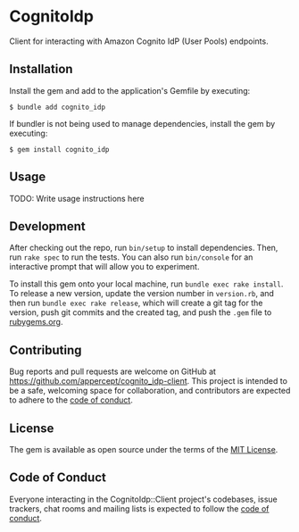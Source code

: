 # CognitoIdp

Client for interacting with Amazon Cognito IdP (User Pools) endpoints.

## Installation

Install the gem and add to the application's Gemfile by executing:

    $ bundle add cognito_idp

If bundler is not being used to manage dependencies, install the gem by executing:

    $ gem install cognito_idp

## Usage

TODO: Write usage instructions here

## Development

After checking out the repo, run `bin/setup` to install dependencies. Then, run `rake spec` to run the tests. You can also run `bin/console` for an interactive prompt that will allow you to experiment.

To install this gem onto your local machine, run `bundle exec rake install`. To release a new version, update the version number in `version.rb`, and then run `bundle exec rake release`, which will create a git tag for the version, push git commits and the created tag, and push the `.gem` file to [rubygems.org](https://rubygems.org).

## Contributing

Bug reports and pull requests are welcome on GitHub at https://github.com/appercept/cognito_idp-client. This project is intended to be a safe, welcoming space for collaboration, and contributors are expected to adhere to the [code of conduct](https://github.com/appercept/cognito_idp-client/blob/main/CODE_OF_CONDUCT.md).

## License

The gem is available as open source under the terms of the [MIT License](https://opensource.org/licenses/MIT).

## Code of Conduct

Everyone interacting in the CognitoIdp::Client project's codebases, issue trackers, chat rooms and mailing lists is expected to follow the [code of conduct](https://github.com/[USERNAME]/cognito_idp-client/blob/main/CODE_OF_CONDUCT.md).
